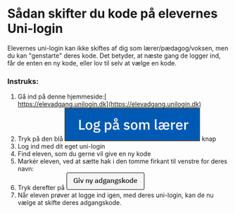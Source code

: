 # Sådan skifter du kode på elevernes Uni-login

Elevernes uni-login kan ikke skiftes af dig som lærer/pædagog/voksen, men du kan "genstarte" deres kode. Det betyder, at næste gang de logger ind, får de enten en ny kode, eller lov til selv at vælge en kode.

### Instruks:

1. Gå ind på denne hjemmeside:[\
   https://elevadgang.unilogin.dk](https://elevadgang.unilogin.dk)
2. Tryk på den blå <img src="../.gitbook/assets/image (3) (1) (1).png" alt="" data-size="line"> knap
3. Log ind med dit eget uni-login
4. Find eleven, som du gerne vil give en ny kode
5. Markér eleven, ved at sætte hak i den tomme firkant til venstre for deres navn: <img src="https://i.imgur.com/Plcsprn.gif" alt="" data-size="line">
6. Tryk derefter på <img src="../.gitbook/assets/image (19).png" alt="" data-size="line">
7. Når eleven prøver at logge ind igen, med deres uni-login, kan de nu vælge at skifte deres adgangskode.

